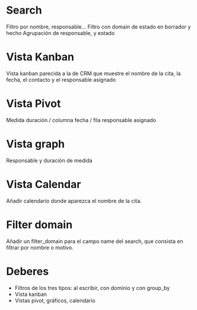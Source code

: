 # Search
Filtro por nombre, responsable...
Filtro con domain de estado en borrador y hecho
Agrupación de responsable, y estado

# Vista Kanban
Vista kanban parecida a la de CRM que muestre el nombre de la cita, la fecha, el contacto y el responsable asignado

# Vista Pivot
Medida duración / columna fecha / fila responsable asignado

# Vista graph
Responsable y duración de medida

# Vista Calendar
Añadir calendario donde aparezca el nombre de la cita.

# Filter domain
Añadir un filter_domain para el campo name del search, que consista en filtrar por nombre o motivo.

# Deberes

* Filtros de los tres tipos: al escribir, con dominio y con group_by
* Vista kanban
* Vistas pivot, gráficos, calendario
